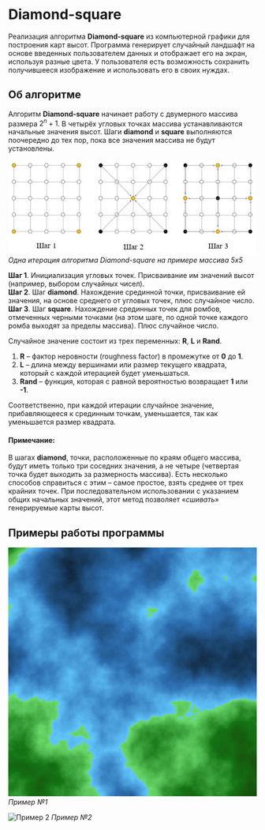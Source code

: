 # Diamond-square
Реализация алгоритма **Diamond-square** из компьютерной графики для построения карт высот.
Программа генерирует случайный ландшафт на основе введенных пользователем данных и отображает его на экран, используя разные цвета.
У пользователя есть возможность сохранить получившееся изображение и использовать его в своих нуждах.
## Об алгоритме
Алгоритм **Diamond-square** начинает работу с двумерного массива размера $2^n + 1$. В четырёх угловых точках массива устанавливаются начальные значения высот. Шаги **diamond** и **square** выполняются поочередно до тех пор, пока все значения массива не будут установлены.

![Одна итерация алгоритма Diamond-square на примере массива 5х5](https://github.com/IvanovArtyom/Diamond-square/blob/main/Steps%20of%20the%20Diamond-Square%20algorithm.jpg)  
*Одна итерация алгоритма Diamond-square на примере массива 5х5*

**Шаг 1**. Инициализация угловых точек. Присваивание им значений высот (например, выбором случайных чисел).  
**Шаг 2**. Шаг **diamond**. Нахождение срединной точки, присваивание ей значения, на основе среднего от угловых точек, плюс случайное число.  
**Шаг 3**. Шаг **square**. Нахождение срединных точек для ромбов, отмеченных черными точками (на этом шаге, по одной точке каждого ромба выходят за пределы массива). Плюс случайное число.

Случайное значение состоит из трех переменных: **R**, **L** и **Rand**.
1. **R** – фактор неровности (roughness factor) в промежутке от **0** до **1**.
2. **L** – длина между вершинами или размер текущего квадрата, который с каждой итерацией будет уменьшаться.
3. **Rand** – функция, которая с равной вероятностью возвращает **1** или **-1**.  

Соответственно, при каждой итерации случайное значение, прибавляющееся к срединным точкам, уменьшается, так как уменьшается размер квадрата.
#### Примечание:
В шагах **diamond**, точки, расположенные по краям общего массива, будут иметь только три соседних значения, а не четыре (четвертая точка будет выходить за размерность массива). Есть несколько способов справиться с этим – самое простое, взять среднее от трех крайних точек. При последовательном использовании с указанием общих начальных значений, этот метод позволяет «*сшивать*» генерируемые карты высот.
## Примеры работы программы
![Пример 1](https://github.com/IvanovArtyom/Diamond-square/blob/main/Example%201.JPG)
*Пример №1*

![Пример 2](https://github.com/IvanovArtyom/Diamond-square/blob/main/Example%202.JPG)
*Пример №2*

